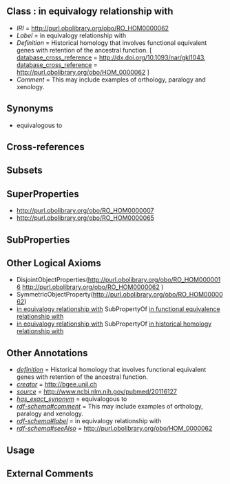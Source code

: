 
## Class : in equivalogy relationship with

 * *IRI* = http://purl.obolibrary.org/obo/RO_HOM0000062
 * *Label* = in equivalogy relationship with
 * *Definition* = Historical homology that involves functional equivalent genes with retention of the ancestral function. [ [database_cross_reference](../../ef/oboInOwl#hasDbXref.md) = http://dx.doi.org/10.1093/nar/gkl1043, [database_cross_reference](../../ef/oboInOwl#hasDbXref.md) = http://purl.obolibrary.org/obo/HOM_0000062 ]
 * *Comment* = This may include examples of orthology, paralogy and xenology.

## Synonyms

 * equivalogous to

## Cross-references


## Subsets


## SuperProperties

 * <http://purl.obolibrary.org/obo/RO_HOM0000007>
 * <http://purl.obolibrary.org/obo/RO_HOM0000065>

## SubProperties


## Other Logical Axioms

 * DisjointObjectProperties(<http://purl.obolibrary.org/obo/RO_HOM0000016> <http://purl.obolibrary.org/obo/RO_HOM0000062> )
 * SymmetricObjectProperty(<http://purl.obolibrary.org/obo/RO_HOM0000062>)
 * [in equivalogy relationship with](../../RO/62/RO_HOM0000062.md) SubPropertyOf [in functional equivalence relationship with](../../RO/65/RO_HOM0000065.md)
 * [in equivalogy relationship with](../../RO/62/RO_HOM0000062.md) SubPropertyOf [in historical homology relationship with](../../RO/07/RO_HOM0000007.md)

## Other Annotations

 * *[definition](../../IAO/15/IAO_0000115.md)* = Historical homology that involves functional equivalent genes with retention of the ancestral function.
 * *[creator](../../or/creator.md)* = http://bgee.unil.ch
 * *[source](../../ce/source.md)* = http://www.ncbi.nlm.nih.gov/pubmed/20116127
 * *[has_exact_synonym](../../ym/oboInOwl#hasExactSynonym.md)* = equivalogous to
 * *[rdf-schema#comment](../../nt/rdf-schema#comment.md)* = This may include examples of orthology, paralogy and xenology.
 * *[rdf-schema#label](../../el/rdf-schema#label.md)* = in equivalogy relationship with
 * *[rdf-schema#seeAlso](../../so/rdf-schema#seeAlso.md)* = http://purl.obolibrary.org/obo/HOM_0000062

## Usage


## External Comments

